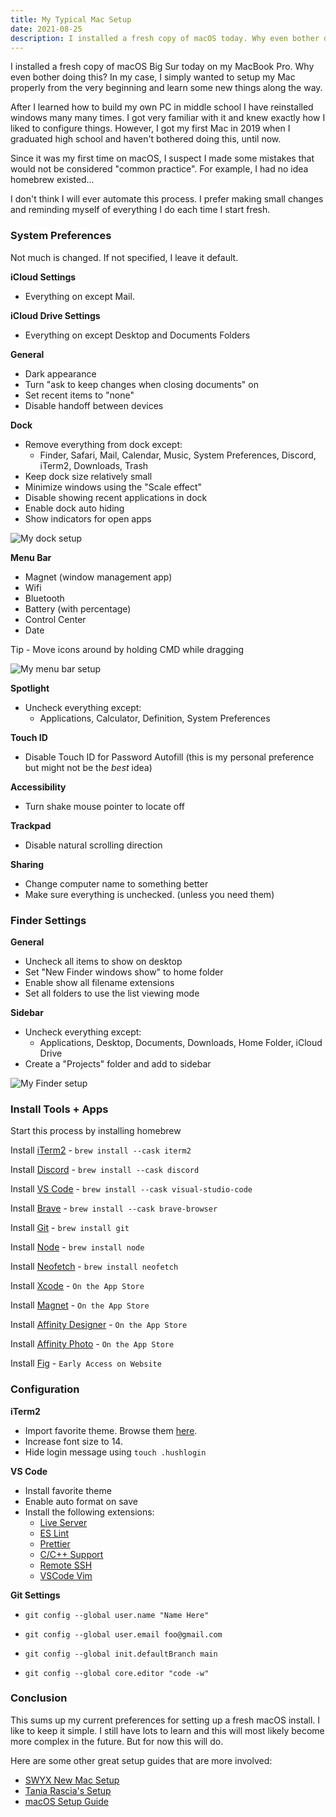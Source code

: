 ```yaml
---
title: My Typical Mac Setup
date: 2021-08-25
description: I installed a fresh copy of macOS today. Why even bother doing this? In my case, I simply wanted to setup my Mac properly from the very beginning and learn some new things along the way.
---
```


I installed a fresh copy of macOS Big Sur today on my MacBook Pro. Why even bother doing this? In my case, I simply wanted to setup my Mac properly from the very beginning and learn some new things along the way.

After I learned how to build my own PC in middle school I have reinstalled windows many many times. I got very familiar with it and knew exactly how I liked to configure things. However, I got my first Mac in 2019 when I graduated high school and haven't bothered doing this, until now.

Since it was my first time on macOS, I suspect I made some mistakes that would not be considered "common practice". For example, I had no idea homebrew existed...

I don't think I will ever automate this process. I prefer making small changes and reminding myself of everything I do each time I start fresh.

### System Preferences

Not much is changed. If not specified, I leave it default.

**iCloud Settings**
- Everything on except Mail.

**iCloud Drive Settings**
- Everything on except Desktop and Documents Folders

**General**
- Dark appearance
- Turn "ask to keep changes when closing documents" on
- Set recent items to "none"
- Disable handoff between devices

**Dock**
- Remove everything from dock except:
	- Finder, Safari, Mail, Calendar, Music, System Preferences, Discord, iTerm2, Downloads, Trash
- Keep dock size relatively small
- Minimize windows using the "Scale effect"
- Disable showing recent applications in dock
- Enable dock auto hiding
- Show indicators for open apps

![My dock setup](https://i.imgur.com/lUOqEkb.png)

**Menu Bar**
- Magnet (window management app)
- Wifi
- Bluetooth
- Battery (with percentage)
- Control Center
- Date

Tip - Move icons around by holding CMD while dragging

![My menu bar setup](https://i.imgur.com/UfxgEP2.png)

**Spotlight**
- Uncheck everything except:
	- Applications, Calculator, Definition, System Preferences

**Touch ID**
- Disable Touch ID for Password Autofill (this is my personal preference but might not be the *best* idea)

**Accessibility**
- Turn shake mouse pointer to locate off

**Trackpad**
- Disable natural scrolling direction

**Sharing**
- Change computer name to something better
- Make sure everything is unchecked. (unless you need them)

### Finder Settings

**General**
- Uncheck all items to show on desktop
- Set "New Finder windows show" to home folder
- Enable show all filename extensions
- Set all folders to use the list viewing mode

**Sidebar**
- Uncheck everything except:
	- Applications, Desktop, Documents, Downloads, Home Folder, iCloud Drive
- Create a "Projects" folder and add to sidebar

![My Finder setup](https://i.imgur.com/VGNCSeN.png)

### Install Tools + Apps

Start this process by installing homebrew

Install [iTerm2](https://iterm2.com)
	- `brew install --cask iterm2`

Install [Discord](https://discord.com)
	- `brew install --cask discord`

Install [VS Code](https://code.visualstudio.com)
	- `brew install --cask visual-studio-code`

Install [Brave](https://brave.com)
	- `brew install --cask brave-browser`

Install [Git](https://git-scm.com)
	- `brew install git`

Install [Node](https://nodejs.org/en/)
	- `brew install node`

Install [Neofetch](https://github.com/dylanaraps/neofetch)
	- `brew install neofetch`

Install [Xcode](https://developer.apple.com/xcode/)
	- `On the App Store`

Install [Magnet](https://magnet.crowdcafe.com)
	- `On the App Store`

Install [Affinity Designer](https://affinity.serif.com/en-us/designer/)
	- `On the App Store`

Install [Affinity Photo](https://affinity.serif.com/en-us/photo/)
	- `On the App Store`

Install [Fig](https://fig.io)
	- `Early Access on Website`

### Configuration

**iTerm2**
- Import favorite theme. Browse them [here](https://iterm2colorschemes.com).
- Increase font size to 14.
- Hide login message using `touch .hushlogin`

**VS Code**
- Install favorite theme
- Enable auto format on save
- Install the following extensions:
	- [Live Server](https://marketplace.visualstudio.com/items?itemName=ritwickdey.LiveServer)
	- [ES Lint](https://marketplace.visualstudio.com/items?itemName=dbaeumer.vscode-eslint)
	- [Prettier](https://marketplace.visualstudio.com/items?itemName=esbenp.prettier-vscode)
	- [C/C++ Support](https://marketplace.visualstudio.com/items?itemName=ms-vscode.cpptools)
	- [Remote SSH](https://marketplace.visualstudio.com/items?itemName=ms-vscode-remote.remote-ssh)
	- [VSCode Vim](https://marketplace.visualstudio.com/items?itemName=vscodevim.vim)

**Git Settings**
- `git config --global user.name "Name Here"`
- `git config --global user.email foo@gmail.com`

- `git config --global init.defaultBranch main`
- `git config --global core.editor "code -w"`

### Conclusion

This sums up my current preferences for setting up a fresh macOS install. I like to keep it simple. I still have lots to learn and this will most likely become more complex in the future. But for now this will do.

Here are some other great setup guides that are more involved:
- [SWYX New Mac Setup](https://www.swyx.io/new-mac-setup-2021/)
- [Tania Rascia's Setup](https://www.taniarascia.com/setting-up-a-brand-new-mac-for-development/?ck_subscriber_id=591519942)
- [macOS Setup Guide](http://sourabhbajaj.com/mac-setup/)
